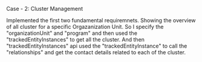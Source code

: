 Case - 2: Cluster Management

Implemented the first two fundamental requiremnets.
    Showing the overview of all cluster for a specific Orgazanization Unit. So I specify the "organizationUnit" and "program" and then used the "trackedEntityInstances" to get all the cluster.
    And then "trackedEntityInstances" api used the "trackedEntityInstance" to call the "relationships" and get the contact details related to each of the cluster. 
